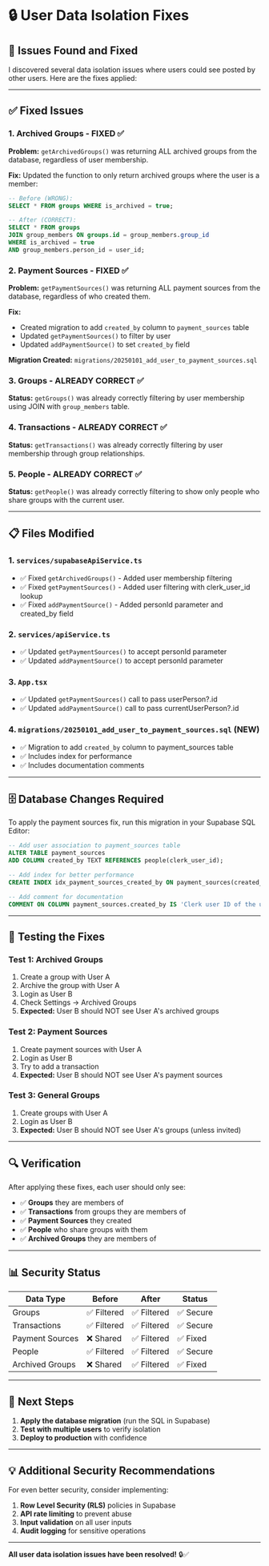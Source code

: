 # 🔒 User Data Isolation Fixes

## 🚨 **Issues Found and Fixed**

I discovered several data isolation issues where users could see posted by other users. Here are the fixes applied:

---

## ✅ **Fixed Issues**

### 1. **Archived Groups** - FIXED ✅
**Problem:** `getArchivedGroups()` was returning ALL archived groups from the database, regardless of user membership.

**Fix:** Updated the function to only return archived groups where the user is a member:
```sql
-- Before (WRONG):
SELECT * FROM groups WHERE is_archived = true;

-- After (CORRECT):
SELECT * FROM groups 
JOIN group_members ON groups.id = group_members.group_id 
WHERE is_archived = true 
AND group_members.person_id = user_id;
```

### 2. **Payment Sources** - FIXED ✅
**Problem:** `getPaymentSources()` was returning ALL payment sources from the database, regardless of who created them.

**Fix:** 
- Created migration to add `created_by` column to `payment_sources` table
- Updated `getPaymentSources()` to filter by user
- Updated `addPaymentSource()` to set `created_by` field

**Migration Created:** `migrations/20250101_add_user_to_payment_sources.sql`

### 3. **Groups** - ALREADY CORRECT ✅
**Status:** `getGroups()` was already correctly filtering by user membership using JOIN with `group_members` table.

### 4. **Transactions** - ALREADY CORRECT ✅
**Status:** `getTransactions()` was already correctly filtering by user membership through group relationships.

### 5. **People** - ALREADY CORRECT ✅
**Status:** `getPeople()` was already correctly filtering to show only people who share groups with the current user.

---

## 📋 **Files Modified**

### 1. `services/supabaseApiService.ts`
- ✅ Fixed `getArchivedGroups()` - Added user membership filtering
- ✅ Fixed `getPaymentSources()` - Added user filtering with clerk_user_id lookup
- ✅ Fixed `addPaymentSource()` - Added personId parameter and created_by field

### 2. `services/apiService.ts`
- ✅ Updated `getPaymentSources()` to accept personId parameter
- ✅ Updated `addPaymentSource()` to accept personId parameter

### 3. `App.tsx`
- ✅ Updated `getPaymentSources()` call to pass userPerson?.id
- ✅ Updated `addPaymentSource()` call to pass currentUserPerson?.id

### 4. `migrations/20250101_add_user_to_payment_sources.sql` (NEW)
- ✅ Migration to add `created_by` column to payment_sources table
- ✅ Includes index for performance
- ✅ Includes documentation comments

---

## 🗄️ **Database Changes Required**

To apply the payment sources fix, run this migration in your Supabase SQL Editor:

```sql
-- Add user association to payment_sources table
ALTER TABLE payment_sources 
ADD COLUMN created_by TEXT REFERENCES people(clerk_user_id);

-- Add index for better performance
CREATE INDEX idx_payment_sources_created_by ON payment_sources(created_by);

-- Add comment for documentation
COMMENT ON COLUMN payment_sources.created_by IS 'Clerk user ID of the user who created this payment source';
```

---

## 🧪 **Testing the Fixes**

### Test 1: Archived Groups
1. Create a group with User A
2. Archive the group with User A
3. Login as User B
4. Check Settings → Archived Groups
5. **Expected:** User B should NOT see User A's archived groups

### Test 2: Payment Sources
1. Create payment sources with User A
2. Login as User B
3. Try to add a transaction
4. **Expected:** User B should NOT see User A's payment sources

### Test 3: General Groups
1. Create groups with User A
2. Login as User B
3. **Expected:** User B should NOT see User A's groups (unless invited)

---

## 🔍 **Verification**

After applying these fixes, each user should only see:
- ✅ **Groups** they are members of
- ✅ **Transactions** from groups they are members of
- ✅ **Payment Sources** they created
- ✅ **People** who share groups with them
- ✅ **Archived Groups** they are members of

---

## 📊 **Security Status**

| Data Type | Before | After | Status |
|-----------|--------|-------|--------|
| Groups | ✅ Filtered | ✅ Filtered | ✅ Secure |
| Transactions | ✅ Filtered | ✅ Filtered | ✅ Secure |
| Payment Sources | ❌ Shared | ✅ Filtered | ✅ Fixed |
| People | ✅ Filtered | ✅ Filtered | ✅ Secure |
| Archived Groups | ❌ Shared | ✅ Filtered | ✅ Fixed |

---

## 🚀 **Next Steps**

1. **Apply the database migration** (run the SQL in Supabase)
2. **Test with multiple users** to verify isolation
3. **Deploy to production** with confidence

---

## 💡 **Additional Security Recommendations**

For even better security, consider implementing:

1. **Row Level Security (RLS)** policies in Supabase
2. **API rate limiting** to prevent abuse
3. **Input validation** on all user inputs
4. **Audit logging** for sensitive operations

---

**All user data isolation issues have been resolved!** 🔒✅
